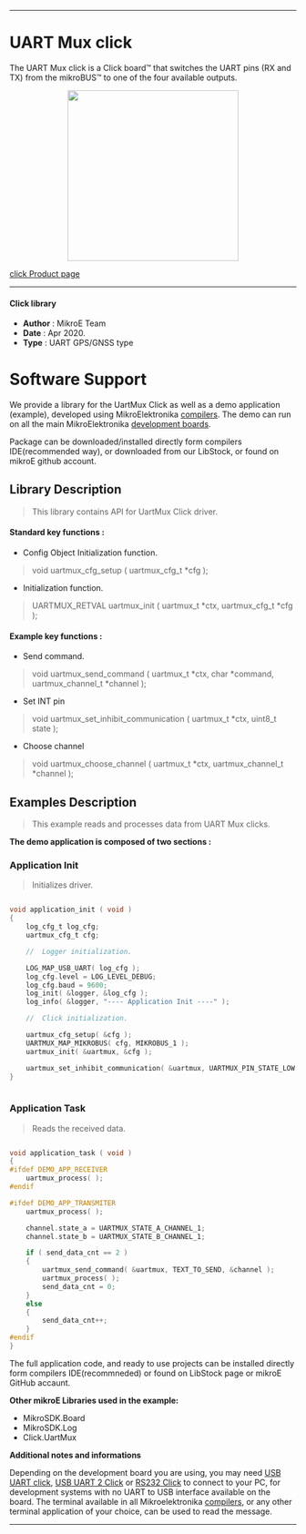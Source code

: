 
---
# UART Mux click

The UART Mux click is a Click board™ that switches the UART pins (RX and TX) from the mikroBUS™ to one of the four available outputs.

<p align="center">
  <img src="https://download.mikroe.com/images/click_for_ide/uartmux_click.png" height=300px>
</p>

[click Product page](https://www.mikroe.com/uart-mux-click)

---


#### Click library 

- **Author**        : MikroE Team
- **Date**          : Apr 2020.
- **Type**          : UART GPS/GNSS type


# Software Support

We provide a library for the UartMux Click 
as well as a demo application (example), developed using MikroElektronika 
[compilers](https://shop.mikroe.com/compilers). 
The demo can run on all the main MikroElektronika [development boards](https://shop.mikroe.com/development-boards).

Package can be downloaded/installed directly form compilers IDE(recommended way), or downloaded from our LibStock, or found on mikroE github account. 

## Library Description

> This library contains API for UartMux Click driver.

#### Standard key functions :

- Config Object Initialization function.
> void uartmux_cfg_setup ( uartmux_cfg_t *cfg ); 
 
- Initialization function.
> UARTMUX_RETVAL uartmux_init ( uartmux_t *ctx, uartmux_cfg_t *cfg );

#### Example key functions :

- Send command.
> void uartmux_send_command ( uartmux_t *ctx, char *command, uartmux_channel_t *channel );
 
- Set INT pin
> void uartmux_set_inhibit_communication ( uartmux_t *ctx, uint8_t state );

- Choose channel
> void uartmux_choose_channel ( uartmux_t *ctx, uartmux_channel_t *channel );

## Examples Description

> This example reads and processes data from UART Mux clicks.

**The demo application is composed of two sections :**

### Application Init 

> Initializes driver.

```c

void application_init ( void )
{
    log_cfg_t log_cfg;
    uartmux_cfg_t cfg;

    //  Logger initialization.

    LOG_MAP_USB_UART( log_cfg );
    log_cfg.level = LOG_LEVEL_DEBUG;
    log_cfg.baud = 9600;
    log_init( &logger, &log_cfg );
    log_info( &logger, "---- Application Init ----" );

    //  Click initialization.

    uartmux_cfg_setup( &cfg );
    UARTMUX_MAP_MIKROBUS( cfg, MIKROBUS_1 );
    uartmux_init( &uartmux, &cfg );

    uartmux_set_inhibit_communication( &uartmux, UARTMUX_PIN_STATE_LOW );
}
  
```

### Application Task

> Reads the received data.

```c

void application_task ( void )
{
#ifdef DEMO_APP_RECEIVER
    uartmux_process( );
#endif

#ifdef DEMO_APP_TRANSMITER
    uartmux_process( );

    channel.state_a = UARTMUX_STATE_A_CHANNEL_1;
    channel.state_b = UARTMUX_STATE_B_CHANNEL_1;

    if ( send_data_cnt == 2 )
    {
        uartmux_send_command( &uartmux, TEXT_TO_SEND, &channel );
        uartmux_process( );
        send_data_cnt = 0;
    }
    else
    {
        send_data_cnt++;
    }
#endif
} 

```

The full application code, and ready to use projects can be  installed directly form compilers IDE(recommneded) or found on LibStock page or mikroE GitHub accaunt.

**Other mikroE Libraries used in the example:** 

- MikroSDK.Board
- MikroSDK.Log
- Click.UartMux

**Additional notes and informations**

Depending on the development board you are using, you may need 
[USB UART click](https://shop.mikroe.com/usb-uart-click), 
[USB UART 2 Click](https://shop.mikroe.com/usb-uart-2-click) or 
[RS232 Click](https://shop.mikroe.com/rs232-click) to connect to your PC, for 
development systems with no UART to USB interface available on the board. The 
terminal available in all Mikroelektronika 
[compilers](https://shop.mikroe.com/compilers), or any other terminal application 
of your choice, can be used to read the message.



---
